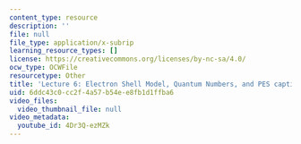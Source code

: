 ```yaml
---
content_type: resource
description: ''
file: null
file_type: application/x-subrip
learning_resource_types: []
license: https://creativecommons.org/licenses/by-nc-sa/4.0/
ocw_type: OCWFile
resourcetype: Other
title: 'Lecture 6: Electron Shell Model, Quantum Numbers, and PES captions'
uid: 6ddc43c0-cc2f-4a57-b54e-e8fb1d1ffba6
video_files:
  video_thumbnail_file: null
video_metadata:
  youtube_id: 4Dr3Q-ezMZk
---
```

